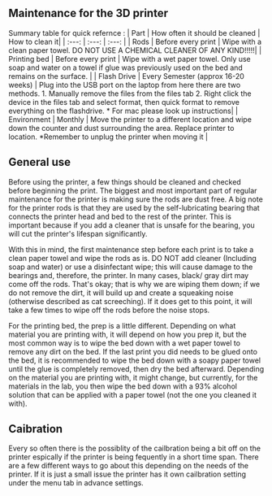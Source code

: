 ## Maintenance for the 3D printer

Summary table for quick refernce :
| Part | How often it should be cleaned | How to clean it| 
| :---: | :---: | :---: | 
| Rods | Before every print | Wipe with a clean paper towel. DO NOT USE A CHEMICAL CLEANER OF ANY KIND!!!!!| 
| Printing bed | Before every print | Wipe with a wet paper towel. Only use soap and water on a towel if glue was previously used on the bed and remains on the surface. |
| Flash Drive | Every Semester (approx 16-20 weeks) | Plug into the USB port on the laptop from here there are two methods. 1. Manually remove the files from the files tab 2. Right click the device in the files tab and select format, then quick format to remove everything on the flashdrive. \* For mac please look up instructions|
| Environment | Monthly | Move the printer to a different location and wipe down the counter and dust surrounding the area. Replace printer to location. \*Remember to unplug the printer when moving it |


## General use 

Before using the printer, a few things should be cleaned and checked before beginning the print. The biggest and most important part of regular maintenance for the printer is making sure the rods are dust free. A big note for the printer rods is that they are used by the self-lubricating bearing that connects the printer head and bed to the rest of the printer. This is important because if you add a cleaner that is unsafe for the bearing, you will cut the printer's lifespan significantly. 

With this in mind, the first maintenance step before each print is to take a clean paper towel and wipe the rods as is. DO NOT add cleaner (Including soap and water) or use a disinfectant wipe; this will cause damage to the bearings and, therefore, the printer. In many cases, black/ gray dirt may come off the rods. That's okay; that is why we are wiping them down; if we do not remove the dirt, it will build up and create a squeaking noise (otherwise described as cat screeching). If it does get to this point, it will take a few times to wipe off the rods before the noise stops.

For the printing bed, the prep is a little different. Depending on what material you are printing with, it will depend on how you prep it, but the most common way is to wipe the bed down with a wet paper towel to remove any dirt on the bed. If the last print you did needs to be glued onto the bed, it is recommended to wipe the bed down with a soapy paper towel until the glue is completely removed, then dry the bed afterward. Depending on the material you are printing with, it might change, but currently, for the materials in the lab, you then wipe the bed down with a 93% alcohol solution that can be applied with a paper towel (not the one you cleaned it with). 


## Caibration 

Every so often there is the possiblity of the cailbration being a bit off on the printer espically if the printer is being fequently in a short time span. There are a few different ways to go about this depending on the needs of the printer. If it is just a small issue the printer has it own cailbration setting under the menu tab in advance settings. 
